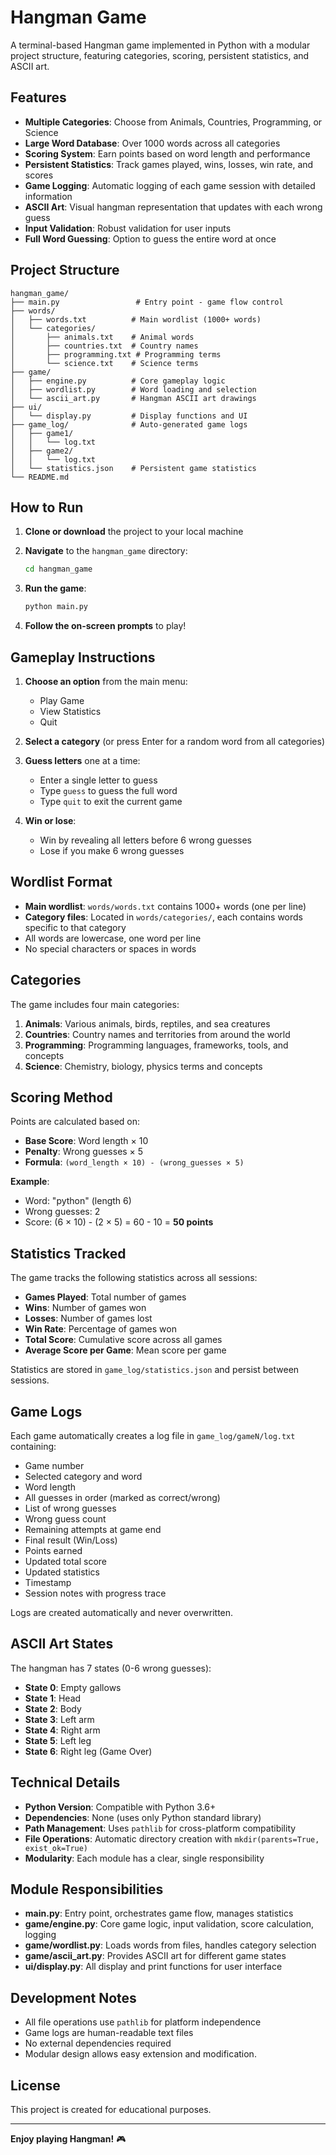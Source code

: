 # Hangman Game

A terminal-based Hangman game implemented in Python with a modular project structure, featuring categories, scoring, persistent statistics, and ASCII art.

## Features

- **Multiple Categories**: Choose from Animals, Countries, Programming, or Science
- **Large Word Database**: Over 1000 words across all categories
- **Scoring System**: Earn points based on word length and performance
- **Persistent Statistics**: Track games played, wins, losses, win rate, and scores
- **Game Logging**: Automatic logging of each game session with detailed information
- **ASCII Art**: Visual hangman representation that updates with each wrong guess
- **Input Validation**: Robust validation for user inputs
- **Full Word Guessing**: Option to guess the entire word at once

## Project Structure

```
hangman_game/
├── main.py                 # Entry point - game flow control
├── words/
│   ├── words.txt          # Main wordlist (1000+ words)
│   └── categories/
│       ├── animals.txt    # Animal words
│       ├── countries.txt  # Country names
│       ├── programming.txt # Programming terms
│       └── science.txt    # Science terms
├── game/
│   ├── engine.py          # Core gameplay logic
│   ├── wordlist.py        # Word loading and selection
│   └── ascii_art.py       # Hangman ASCII art drawings
├── ui/
│   └── display.py         # Display functions and UI
├── game_log/              # Auto-generated game logs
│   ├── game1/
│   │   └── log.txt
│   ├── game2/
│   │   └── log.txt
│   └── statistics.json    # Persistent game statistics
└── README.md
```

## How to Run

1. **Clone or download** the project to your local machine

2. **Navigate** to the `hangman_game` directory:
   ```bash
   cd hangman_game
   ```

3. **Run the game**:
   ```bash
   python main.py
   ```

4. **Follow the on-screen prompts** to play!

## Gameplay Instructions

1. **Choose an option** from the main menu:
   - Play Game
   - View Statistics
   - Quit

2. **Select a category** (or press Enter for a random word from all categories)

3. **Guess letters** one at a time:
   - Enter a single letter to guess
   - Type `guess` to guess the full word
   - Type `quit` to exit the current game

4. **Win or lose**:
   - Win by revealing all letters before 6 wrong guesses
   - Lose if you make 6 wrong guesses

## Wordlist Format

- **Main wordlist**: `words/words.txt` contains 1000+ words (one per line)
- **Category files**: Located in `words/categories/`, each contains words specific to that category
- All words are lowercase, one word per line
- No special characters or spaces in words

## Categories

The game includes four main categories:

1. **Animals**: Various animals, birds, reptiles, and sea creatures
2. **Countries**: Country names and territories from around the world
3. **Programming**: Programming languages, frameworks, tools, and concepts
4. **Science**: Chemistry, biology, physics terms and concepts

## Scoring Method

Points are calculated based on:
- **Base Score**: Word length × 10
- **Penalty**: Wrong guesses × 5
- **Formula**: `(word_length × 10) - (wrong_guesses × 5)`

**Example**: 
- Word: "python" (length 6)
- Wrong guesses: 2
- Score: (6 × 10) - (2 × 5) = 60 - 10 = **50 points**

## Statistics Tracked

The game tracks the following statistics across all sessions:
- **Games Played**: Total number of games
- **Wins**: Number of games won
- **Losses**: Number of games lost
- **Win Rate**: Percentage of games won
- **Total Score**: Cumulative score across all games
- **Average Score per Game**: Mean score per game

Statistics are stored in `game_log/statistics.json` and persist between sessions.

## Game Logs

Each game automatically creates a log file in `game_log/gameN/log.txt` containing:
- Game number
- Selected category and word
- Word length
- All guesses in order (marked as correct/wrong)
- List of wrong guesses
- Wrong guess count
- Remaining attempts at game end
- Final result (Win/Loss)
- Points earned
- Updated total score
- Updated statistics
- Timestamp
- Session notes with progress trace

Logs are created automatically and never overwritten.

## ASCII Art States

The hangman has 7 states (0-6 wrong guesses):
- **State 0**: Empty gallows
- **State 1**: Head
- **State 2**: Body
- **State 3**: Left arm
- **State 4**: Right arm
- **State 5**: Left leg
- **State 6**: Right leg (Game Over)

## Technical Details

- **Python Version**: Compatible with Python 3.6+
- **Dependencies**: None (uses only Python standard library)
- **Path Management**: Uses `pathlib` for cross-platform compatibility
- **File Operations**: Automatic directory creation with `mkdir(parents=True, exist_ok=True)`
- **Modularity**: Each module has a clear, single responsibility

## Module Responsibilities

- **main.py**: Entry point, orchestrates game flow, manages statistics
- **game/engine.py**: Core game logic, input validation, score calculation, logging
- **game/wordlist.py**: Loads words from files, handles category selection
- **game/ascii_art.py**: Provides ASCII art for different game states
- **ui/display.py**: All display and print functions for user interface

## Development Notes

- All file operations use `pathlib` for platform independence
- Game logs are human-readable text files
- No external dependencies required
- Modular design allows easy extension and modification.

## License

This project is created for educational purposes.

---

**Enjoy playing Hangman!** 🎮
